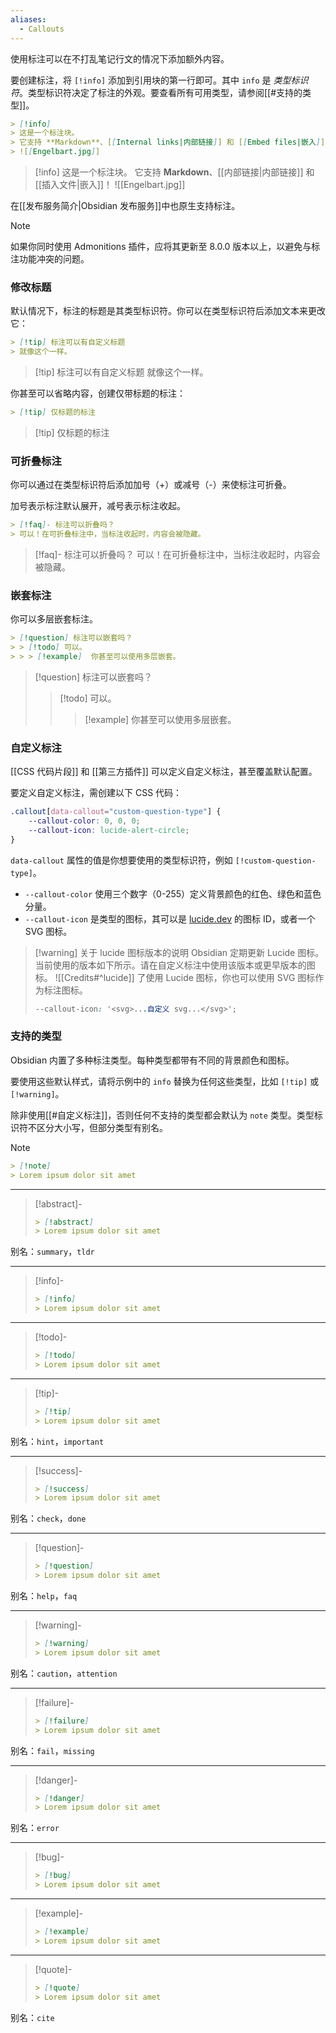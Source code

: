 ```yaml
---
aliases:
  - Callouts
---
```


使用标注可以在不打乱笔记行文的情况下添加额外内容。

要创建标注，将 `[!info]` 添加到引用块的第一行即可。其中 `info` 是 _类型标识符_。类型标识符决定了标注的外观。要查看所有可用类型，请参阅[[#支持的类型]]。

```markdown
> [!info]
> 这是一个标注块。
> 它支持 **Markdown**、[[Internal links|内部链接]] 和 [[Embed files|嵌入]]！
> ![[Engelbart.jpg]]
```

> [!info]
> 这是一个标注块。
> 它支持 **Markdown**、[[内部链接|内部链接]] 和 [[插入文件|嵌入]]！
> ![[Engelbart.jpg]]


在[[发布服务简介|Obsidian 发布服务]]中也原生支持标注。

> [!note]
> 如果你同时使用 Admonitions 插件，应将其更新至 8.0.0 版本以上，以避免与标注功能冲突的问题。

### 修改标题

默认情况下，标注的标题是其类型标识符。你可以在类型标识符后添加文本来更改它：

```markdown
> [!tip] 标注可以有自定义标题
> 就像这个一样。
```

> [!tip] 标注可以有自定义标题
> 就像这个一样。

你甚至可以省略内容，创建仅带标题的标注：

```markdown
> [!tip] 仅标题的标注
```

> [!tip] 仅标题的标注

### 可折叠标注

你可以通过在类型标识符后添加加号（+）或减号（-）来使标注可折叠。

加号表示标注默认展开，减号表示标注收起。

```markdown
> [!faq]- 标注可以折叠吗？
> 可以！在可折叠标注中，当标注收起时，内容会被隐藏。
```

> [!faq]- 标注可以折叠吗？
> 可以！在可折叠标注中，当标注收起时，内容会被隐藏。

### 嵌套标注

你可以多层嵌套标注。

```markdown
> [!question] 标注可以嵌套吗？
> > [!todo] 可以。
> > > [!example]  你甚至可以使用多层嵌套。
```

> [!question] 标注可以嵌套吗？
> > [!todo] 可以。
> > > [!example]  你甚至可以使用多层嵌套。

### 自定义标注

[[CSS 代码片段]] 和 [[第三方插件]] 可以定义自定义标注，甚至覆盖默认配置。

要定义自定义标注，需创建以下 CSS 代码：

```css
.callout[data-callout="custom-question-type"] {
    --callout-color: 0, 0, 0;
    --callout-icon: lucide-alert-circle;
}
```

`data-callout` 属性的值是你想要使用的类型标识符，例如 `[!custom-question-type]`。

- `--callout-color` 使用三个数字（0-255）定义背景颜色的红色、绿色和蓝色分量。
- `--callout-icon` 是类型的图标，其可以是 [lucide.dev](https://lucide.dev) 的图标 ID，或者一个 SVG 图标。

> [!warning] 关于 lucide 图标版本的说明
> Obsidian 定期更新 Lucide 图标。当前使用的版本如下所示。请在自定义标注中使用该版本或更早版本的图标。
> ![[Credits#^lucide]]
[](贡献者.md#^lucide)了使用 Lucide 图标，你也可以使用 SVG 图标作为标注图标。
>
> ```css
> --callout-icon: '<svg>...自定义 svg...</svg>';
> ```

### 支持的类型

Obsidian 内置了多种标注类型。每种类型都带有不同的背景颜色和图标。

要使用这些默认样式，请将示例中的 `info` 替换为任何这些类型，比如 `[!tip]` 或 `[!warning]`。

除非使用[[#自定义标注]]，否则任何不支持的类型都会默认为 `note` 类型。类型标识符不区分大小写，但部分类型有别名。

> [!note]
> ```md
> > [!note]
> > Lorem ipsum dolor sit amet
> ```

---

> [!abstract]-
> ```md
> > [!abstract]
> > Lorem ipsum dolor sit amet
> ```

别名：`summary`，`tldr`

---

> [!info]-
> ```md
> > [!info]
> > Lorem ipsum dolor sit amet
> ```

---

> [!todo]-
> ```md
> > [!todo]
> > Lorem ipsum dolor sit amet
> ```

---

> [!tip]-
> ```md
> > [!tip]
> > Lorem ipsum dolor sit amet
> ```

别名：`hint`，`important`

---

> [!success]-
> ```md
> > [!success]
> > Lorem ipsum dolor sit amet
> ```

别名：`check`，`done`

---

> [!question]-
> ```md
> > [!question]
> > Lorem ipsum dolor sit amet
> ```

别名：`help`，`faq`

---

> [!warning]-
>  ```md
> > [!warning]
> > Lorem ipsum dolor sit amet
> ```

别名：`caution`，`attention`

---

> [!failure]-
> ```md
> > [!failure]
> > Lorem ipsum dolor sit amet
> ```

别名：`fail`，`missing`

---

> [!danger]-
> ```md
> > [!danger]
> > Lorem ipsum dolor sit amet
> ```

别名：`error`

---

> [!bug]-
> ```md
> > [!bug]
> > Lorem ipsum dolor sit amet
> ```

---

> [!example]-
> ```md
> > [!example]
> > Lorem ipsum dolor sit amet
> ```

---

> [!quote]-
> ```md
> > [!quote]
> > Lorem ipsum dolor sit amet
> ```

别名：`cite`